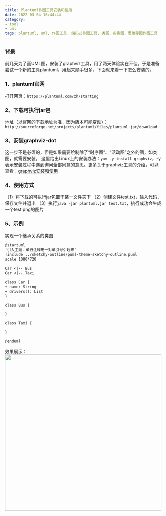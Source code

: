 ```yaml
---
title: Plantuml作图工具安装和使用
date: 2022-03-04 16:44:44
category:
- tool
- uml
tags: plantuml, uml, 作图工具, 编码式作图工具, 类图、用例图、思维导图作图工具
---
```


### 背景
前几天为了画UML图，安装了graphviz工具，用了两天体验实在不佳。于是准备尝试一个新的工具plantuml，用起来顺手很多，下面就来看一下怎么安装的。

### 1、plantuml官网
打开网页：`https://plantuml.com/zh/starting`

### 2、下载可执行jar包
地址（以官网的下载地址为准，因为版本可能变动）：`http://sourceforge.net/projects/plantuml/files/plantuml.jar/download`

### 3、安装graphviz-dot
这一步不是必须的，但是如果需要绘制除了“时序图”、“活动图”之外的图，如类图，就需要安装。
这里给出Linux上的安装办法：`yum -y install graphviz`，-y表示安装过程中遇到询问全部同意的意思。更多关于graphviz工具的介绍，可以查看：<a target="_blank"  href="http://cn.hongkezhang.com/2022/02/27/tool/uml/Graphviz%E5%AE%89%E8%A3%85%E5%92%8C%E4%BD%BF%E7%94%A8/">graphviz安装和使用</a>

### 4、使用方式
（1）将下载的可执行jar包置于某一文件夹下
（2）创建文件test.txt，输入代码，保存文件并退出
（3）执行`java -jar plantuml.jar test.txt`，执行成功会生成一个test.png的图片

### 5、示例
实现一个继承关系的类图
```txt
@startuml
'引入主题，单行注释用一对单引号引起来'
!include ../sketchy-outline/puml-theme-sketchy-outline.puml
scale 1080*720

Car <|-- Bus
Car <|-- Taxi

class Car {
+ name: String
+ drivers(): List
}

class Bus {

}

class Taxi {

}

@enduml
```

效果展示：
<img src="/images/drawtools/plantuml-inherit.png" style="width: 500px; height: 500px"/>
